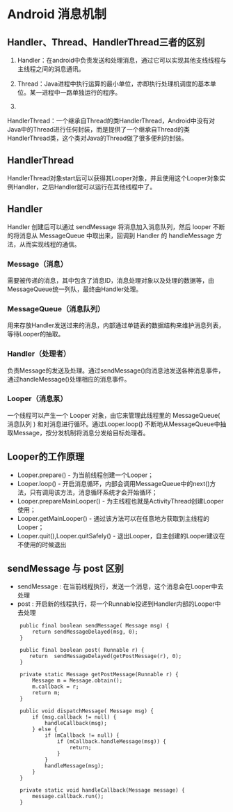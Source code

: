 # Android 消息机制

## Handler、Thread、HandlerThread三者的区别

1. Handler：在android中负责发送和处理消息，通过它可以实现其他支线线程与主线程之间的消息通讯。

2. Thread：Java进程中执行运算的最小单位，亦即执行处理机调度的基本单位。某一进程中一路单独运行的程序。

3.

HandlerThread：一个继承自Thread的类HandlerThread，Android中没有对Java中的Thread进行任何封装，而是提供了一个继承自Thread的类HandlerThread类，这个类对Java的Thread做了很多便利的封装。

## HandlerThread

HandlerThread对象start后可以获得其Looper对象，并且使用这个Looper对象实例Handler，之后Handler就可以运行在其他线程中了。

## Handler

Handler 创建后可以通过 sendMessage 将消息加入消息队列，然后 looper 不断的将消息从 MessageQueue 中取出来，回调到 Handler 的
handleMessage 方法，从而实现线程的通信。

### Message（消息）

需要被传递的消息，其中包含了消息ID，消息处理对象以及处理的数据等，由MessageQueue统一列队，最终由Handler处理。

### MessageQueue（消息队列）

用来存放Handler发送过来的消息，内部通过单链表的数据结构来维护消息列表，等待Looper的抽取。

### Handler（处理者）

负责Message的发送及处理。通过sendMessage()向消息池发送各种消息事件，通过handleMessage()处理相应的消息事件。

### Looper（消息泵）

一个线程可以产生一个 Looper 对象，由它来管理此线程里的 MessageQueue( 消息队列 ) 和对消息进行循环。通过Looper.loop()
不断地从MessageQueue中抽取Message，按分发机制将消息分发给目标处理者。

## Looper的工作原理

* Looper.prepare()                      - 为当前线程创建一个Looper；
* Looper.loop()                         - 开启消息循环，内部会调用MessageQueue中的next()方法，只有调用该方法，消息循环系统才会开始循环；
* Looper.prepareMainLooper()            - 为主线程也就是ActivityThread创建Looper使用；
* Looper.getMainLooper()                - 通过该方法可以在任意地方获取到主线程的Looper；
* Looper.quit(),Looper.quitSafely()     - 退出Looper，自主创建的Looper建议在不使用的时候退出

## sendMessage 与 post 区别

* sendMessage : 在当前线程执行，发送一个消息，这个消息会在Looper中去处理
* post : 开启新的线程执行，将一个Runnable投递到Handler内部的Looper中去处理

```
    public final boolean sendMessage( Message msg) {
        return sendMessageDelayed(msg, 0);
    }

    public final boolean post( Runnable r) {
       return  sendMessageDelayed(getPostMessage(r), 0);
    }

    private static Message getPostMessage(Runnable r) {
        Message m = Message.obtain();
        m.callback = r;
        return m;
    }

    public void dispatchMessage( Message msg) {
        if (msg.callback != null) {
            handleCallback(msg);
        } else {
            if (mCallback != null) {
                if (mCallback.handleMessage(msg)) {
                    return;
                }
            }
            handleMessage(msg);
        }
    }

    private static void handleCallback(Message message) {
        message.callback.run();
    }
```
